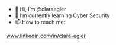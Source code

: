 - 👋 Hi, I’m @claraegler
- 🌱 I’m currently learning Cyber Security
- 📫 How to reach me:

www.linkedin.com/in/clara-egler


<!---
claraegler/claraegler is a ✨ special ✨ repository because its `README.md` (this file) appears on your GitHub profile.
You can click the Preview link to take a look at your changes.
--->
